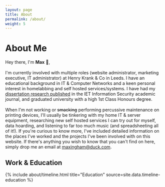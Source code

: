 ```yaml
---
layout: page
title: About
permalink: /about/
weight: 5
---
```


# **About Me**

Hey there, I'm **Max** :metal:,<br><br>
I'm currently involved with multiple roles (website administrator, marketing executive, IT administrator) at Henry Krank & Co in Leeds. I have an educational background in IT & Computer Networks and a keen personal interest in homelabbing and self hosted services/systems. I have had my <a href="https://ietresearch.onlinelibrary.wiley.com/doi/full/10.1049/iet-ifs.2019.0447">dissertation research published</a> in the IET Information Security academic journal, and graduated university with a high 1st Class Honours degree.
<br><br>
When I'm not working or ~~smacking~~ performing percussive maintenance on printing devices, I'll usually be tinkering with my home IT & server equipment, researching new self hosted services I can try out for myself, data hoarding, and listening to far too much music (and spreadsheeting all of it!). If you're curious to know more, I've included detailed information on the places I've worked and the projects I've been involved with on this website. If there's anything you wish to know that you can't find on here, simply drop me an email at maxingham@duck.com.

## Work & Education
<div class="row">
{% include about/timeline.html title="Education" source=site.data.timeline-education %}
</div>
<br>
